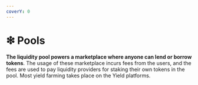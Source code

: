 ```yaml
---
coverY: 0
---
```


# ❇ Pools

**The liquidity pool powers a marketplace where anyone can lend or borrow tokens**. The usage of these marketplace incurs fees from the users, and the fees are used to pay liquidity providers for staking their own tokens in the pool. Most yield farming takes place on the Yield platforms.
